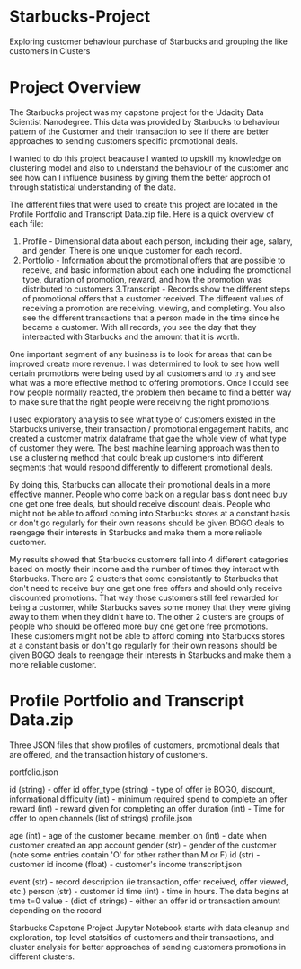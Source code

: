 # Starbucks-Project
Exploring customer behaviour purchase of Starbucks and grouping the like customers in Clusters
# Project Overview
The Starbucks project was my capstone project for the Udacity Data Scientist Nanodegree.
This data was provided by Starbucks to behaviour pattern of the Customer and their transaction 
to see if there are better approaches to sending customers specific promotional deals.

I wanted to do this project beacause I wanted to upskill my knowledge on clustering model and also to understand the 
behaviour of the customer and see how can I influence business by giving them the better approch of through statistical 
understanding of the data.

The different files that were used to create this project are located in the Profile Portfolio and Transcript Data.zip file. Here is a quick overview of each file:

1. Profile - Dimensional data about each person, including their age, salary, and gender. There is one unique customer for each record.
2. Portfolio - Information about the promotional offers that are possible to receive, and basic information about each one including the promotional type, 
  duration of promotion, reward, and how the promotion was distributed to customers
3.Transcript - Records show the different steps of promotional offers that a customer received. 
  The different values of receiving a promotion are receiving, viewing, and completing. 
  You also see the different transactions that a person made in the time since he became a customer.
  With all records, you see the day that they intereacted with Starbucks and the amount that it is worth.
  
 One important segment of any business is to look for areas that can be improved create more revenue. 
 I was determined to look to see how well certain promotions were being used by all customers and to try and see what was a more effective method to offering promotions.
 Once I could see how people normally reacted, the problem then became to find a better way to make sure that the right people were receiving the right promotions.
 
 I used exploratory analysis to see what type of customers existed in the Starbucks universe, their transaction / promotional engagement habits, 
 and created a customer matrix dataframe that gae the whole view of what type of customer they were.
 The best machine learning approach was then to use a clustering method that could break up customers into different segments 
 that would respond differently to different promotional deals.

By doing this, Starbucks can allocate their promotional deals in a more effective manner. 
People who come back on a regular basis dont need buy one get one free deals, but should receive discount deals.
People who might not be able to afford coming into Starbucks stores at a constant basis or don't go regularly for their own reasons
should be given BOGO deals to reengage their interests in Starbucks and make them a more reliable customer.

My results showed that Starbucks customers fall into 4 different categories based on mostly their income and the number of times they interact with Starbucks.
There are 2 clusters that come consistantly to Starbucks that don't need to receive buy one get one free offers and should only receive discounted promotions. 
That way those customers still feel rewarded for being a customer, while Starbucks saves some money that they were giving away to them when they didn't have to.
The other 2 clusters are groups of people who should be offered more buy one get one free promotions. These customers might not be able to afford coming into Starbucks
stores at a constant basis or don't go regularly for their own reasons should be given BOGO deals to reengage their interests in Starbucks and make them a more reliable customer.

# Profile Portfolio and Transcript Data.zip
Three JSON files that show profiles of customers, promotional deals that are offered, and the transaction history of customers.

portfolio.json

id (string) - offer id
offer_type (string) - type of offer ie BOGO, discount, informational
difficulty (int) - minimum required spend to complete an offer
reward (int) - reward given for completing an offer
duration (int) - Time for offer to open
channels (list of strings)
profile.json

age (int) - age of the customer
became_member_on (int) - date when customer created an app account
gender (str) - gender of the customer (note some entries contain 'O' for other rather than M or F)
id (str) - customer id
income (float) - customer's income
transcript.json

event (str) - record description (ie transaction, offer received, offer viewed, etc.)
person (str) - customer id
time (int) - time in hours. The data begins at time t=0
value - (dict of strings) - either an offer id or transaction amount depending on the record

Starbucks Capstone Project
Jupyter Notebook starts with data cleanup and exploration, top level statsitics of customers and their transactions, and cluster analysis for better approaches of sending customers promotions in different clusters.
